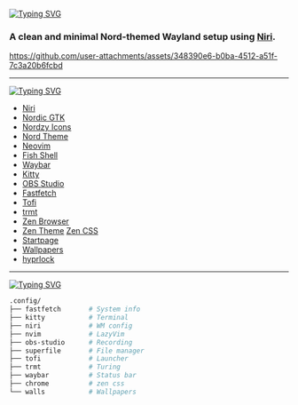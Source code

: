 [![Typing SVG](https://readme-typing-svg.herokuapp.com?font=Fira+Code&size=33&duration=4000&pause=1000&color=D8DEE9&width=435&height=59&lines=%E2%9D%84%EF%B8%8F+Niri+%2B+Nord)](https://git.io/typing-svg)

### A clean and minimal Nord-themed Wayland setup using [**Niri**](https://github.com/YaLTeR/niri).

https://github.com/user-attachments/assets/348390e6-b0ba-4512-a51f-7c3a20b6fcbd

---

[![Typing SVG](https://readme-typing-svg.herokuapp.com?font=Fira+Code&size=24&duration=8000&pause=1000&color=5E81AC&width=435&lines=PROGRAMS+USED)](https://git.io/typing-svg)

- [Niri](https://github.com/YaLTeR/niri)
- [Nordic GTK](https://github.com/EliverLara/Nordic)
- [Nordzy Icons](https://github.com/MolassesLover/Nordzy-icon)
- [Nord Theme](https://www.nordtheme.com/)
- [Neovim](https://neovim.io/)
- [Fish Shell](https://fishshell.com/)
- [Waybar](https://github.com/Alexays/Waybar)
- [Kitty](https://sw.kovidgoyal.net/kitty/)
- [OBS Studio](https://obsproject.com/)
- [Fastfetch](https://github.com/fastfetch-cli/fastfetch)
- [Tofi](https://github.com/philj56/tofi)
- [trmt](https://github.com/cenonym/trmt)
- [Zen Browser](https://zen-browser.app/)
- [Zen Theme](https://addons.mozilla.org/en-US/firefox/addon/minimalist-nord/) [Zen CSS](./.config/chrome)
- [Startpage](https://addons.mozilla.org/en-US/firefox/addon/nord-inspired-startpage/)
- [Wallpapers](./.config/walls)
- [hyprlock](https://github.com/hyprwm/hyprlock)

---

 [![Typing SVG](https://readme-typing-svg.herokuapp.com?font=Fira+Code&size=24&duration=8000&pause=1000&color=5E81AC&width=435&lines=DIRECTORIES)](https://git.io/typing-svg) 
```bash
.config/
├── fastfetch       # System info
├── kitty           # Terminal
├── niri            # WM config
├── nvim            # LazyVim
├── obs-studio      # Recording
├── superfile       # File manager
├── tofi            # Launcher
├── trmt            # Turing 
├── waybar          # Status bar
├── chrome          # zen css
└── walls           # Wallpapers          

